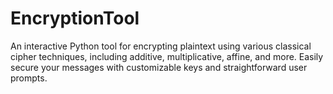 # EncryptionTool
An interactive Python tool for encrypting plaintext using various classical cipher techniques, including additive, multiplicative, affine, and more. Easily secure your messages with customizable keys and straightforward user prompts.
